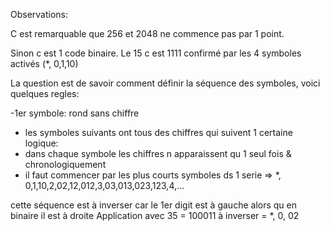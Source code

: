 Observations:

C est remarquable que 256 et 2048 ne commence pas par 1 point.

Sinon c est 1 code binaire. Le 15 c est 1111 confirmé par les 4 symboles activés (*, 0,1,10)

La question est de savoir comment définir la séquence des symboles, voici quelques regles:

-1er symbole: rond sans chiffre
- les symboles suivants ont tous des chiffres qui suivent 1 certaine logique:
 - dans chaque symbole les chiffres n apparaissent qu 1 seul fois & chronologiquement
 - il faut commencer par les plus courts symboles ds 1 serie
 => *, 0,1,10,2,02,12,012,3,03,013,023,123,4,...

cette séquence est à inverser car le 1er digit est à gauche alors qu en binaire il est à droite
Application avec 35 = 100011 à inverser = *, 0, 02 
